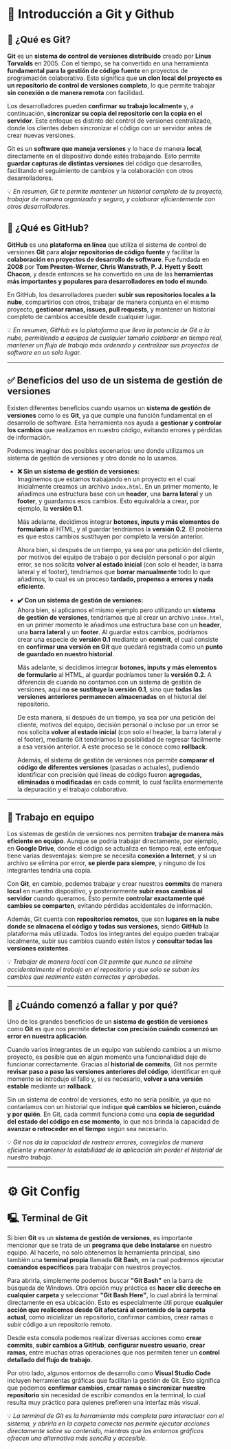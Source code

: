 # 🧩 Introducción a Git y Github

## 📌 ¿Qué es Git?

**Git** es un **sistema de control de versiones distribuido** creado por **Linus Torvalds** en 2005. Con el tiempo, se ha convertido en una herramienta **fundamental para la gestión de código fuente** en proyectos de programación colaborativa. Esto significa que **un clon local del proyecto es un repositorio de control de versiones completo**, lo que permite trabajar **sin conexión o de manera remota** con facilidad.  

Los desarrolladores pueden **confirmar su trabajo localmente** y, a continuación, **sincronizar su copia del repositorio con la copia en el servidor**. Este enfoque es distinto del control de versiones centralizado, donde los clientes deben sincronizar el código con un servidor antes de crear nuevas versiones.  

Git es un **software que maneja versiones** y lo hace de manera **local**, directamente en el dispositivo donde estés trabajando. Esto permite **guardar capturas de distintas versiones** del código que desarrolles, facilitando el seguimiento de cambios y la colaboración con otros desarrolladores.  

💡 *En resumen, Git te permite mantener un historial completo de tu proyecto, trabajar de manera organizada y segura, y colaborar eficientemente con otros desarrolladores.*  

## 📌 ¿Qué es GitHub?

**GitHub** es una **plataforma en línea** que utiliza el sistema de control de versiones **Git** para **alojar repositorios de código fuente** y facilitar la **colaboración en proyectos de desarrollo de software**. Fue fundada en **2008** por **Tom Preston-Werner, Chris Wanstrath, P. J. Hyett y Scott Chacon**, y desde entonces se ha convertido en una de las **herramientas más importantes y populares para desarrolladores en todo el mundo**.  

En GitHub, los desarrolladores pueden **subir sus repositorios locales a la nube**, compartirlos con otros, trabajar de manera conjunta en el mismo proyecto, **gestionar ramas, issues, pull requests**, y mantener un historial completo de cambios accesible desde cualquier lugar.  

💡 *En resumen, GitHub es la plataforma que lleva la potencia de Git a la nube, permitiendo a equipos de cualquier tamaño colaborar en tiempo real, mantener un flujo de trabajo más ordenado y centralizar sus proyectos de software en un solo lugar.*

---

## ✅ Beneficios del uso de un sistema de gestión de versiones

Existen diferentes beneficios cuando usamos un **sistema de gestión de versiones** como lo es **Git**, ya que cumple una función fundamental en el desarrollo de software. Esta herramienta nos ayuda a **gestionar y controlar los cambios** que realizamos en nuestro código, evitando errores y pérdidas de información.  

Podemos imaginar dos posibles escenarios: uno donde utilizamos un sistema de gestión de versiones y otro donde no lo usamos.  

- **❌ Sin un sistema de gestión de versiones:**  
  Imaginemos que estamos trabajando en un proyecto en el cual inicialmente creamos un archivo `index.html`. En un primer momento, le añadimos una estructura base con un **header**, una **barra lateral** y un **footer**, y guardamos esos cambios. Esto equivaldría a crear, por ejemplo, la **versión 0.1**.  

  Más adelante, decidimos integrar **botones, inputs y más elementos de formulario** al HTML, y al guardar tendríamos la **versión 0.2**. El problema es que estos cambios sustituyen por completo la versión anterior.  

  Ahora bien, si después de un tiempo, ya sea por una petición del cliente, por motivos del equipo de trabajo o por decisión personal o por algún error, se nos solicita **volver al estado inicial** (con solo el header, la barra lateral y el footer), tendríamos que **borrar manualmente** todo lo que añadimos, lo cual es un proceso **tardado, propenso a errores y nada eficiente**.  

- **✔️ Con un sistema de gestión de versiones:**  
  Ahora bien, si aplicamos el mismo ejemplo pero utilizando un **sistema de gestión de versiones**, tendríamos que al crear un archivo `index.html`, en un primer momento le añadimos una estructura base con un **header**, una **barra lateral** y un **footer**. Al guardar estos cambios, podríamos crear una especie de **versión 0.1** mediante un **commit**, el cual consiste en **confirmar una versión en Git** que quedará registrada como un **punto de guardado en nuestro historial**.  

  Más adelante, si decidimos integrar **botones, inputs y más elementos de formulario** al HTML, al guardar podríamos tener la **versión 0.2**. A diferencia de cuando no contamos con un sistema de gestión de versiones, aquí **no se sustituye la versión 0.1**, sino que **todas las versiones anteriores permanecen almacenadas** en el historial del repositorio.  

  De esta manera, si después de un tiempo, ya sea por una petición del cliente, motivos del equipo, decisión personal o incluso por un error se nos solicita **volver al estado inicial** (con solo el header, la barra lateral y el footer), mediante Git tendríamos la posibilidad de regresar fácilmente a esa versión anterior. A este proceso se le conoce como **rollback**.  

  Además, el sistema de gestión de versiones nos permite **comparar el código de diferentes versiones** (pasadas o actuales), pudiendo identificar con precisión qué líneas de código fueron **agregadas, eliminadas o modificadas** en cada commit, lo cual facilita enormemente la depuración y el trabajo colaborativo.  

---

## 👥 Trabajo en equipo

Los sistemas de gestión de versiones nos permiten **trabajar de manera más eficiente en equipo**. Aunque se podría trabajar directamente, por ejemplo, en **Google Drive**, donde el código se actualiza en tiempo real, este enfoque tiene varias desventajas: siempre se necesita **conexión a Internet**, y si un archivo se elimina por error, **se pierde para siempre**, y ninguno de los integrantes tendría una copia.  

Con **Git**, en cambio, podemos trabajar y crear nuestros **commits** de manera **local** en nuestro dispositivo, y posteriormente **subir esos cambios al servidor** cuando queramos. Esto permite **controlar exactamente qué cambios se comparten**, evitando pérdidas accidentales de información.  

Además, Git cuenta con **repositorios remotos**, que son **lugares en la nube donde se almacena el código y todas sus versiones**, siendo **GitHub** la plataforma más utilizada. Todos los integrantes del equipo pueden trabajar localmente, subir sus cambios cuando estén listos y **consultar todas las versiones existentes**.  

💡 *Trabajar de manera local con Git permite que nunca se elimine accidentalmente el trabajo en el repositorio y que solo se suban los cambios que realmente están correctos y aprobados.*

---

## 🚨 ¿Cuándo comenzó a fallar y por qué?

Uno de los grandes beneficios de un **sistema de gestión de versiones** como **Git** es que nos permite **detectar con precisión cuándo comenzó un error en nuestra aplicación**.  

Cuando varios integrantes de un equipo van subiendo cambios a un mismo proyecto, es posible que en algún momento una funcionalidad deje de funcionar correctamente. Gracias al **historial de commits**, Git nos permite **revisar paso a paso las versiones anteriores del código**, identificar en qué momento se introdujo el fallo y, si es necesario, **volver a una versión estable** mediante un **rollback**.  

Sin un sistema de control de versiones, esto no sería posible, ya que no contaríamos con un historial que indique **qué cambios se hicieron, cuándo y por quién**. En Git, cada commit funciona como una **copia de seguridad del estado del código en ese momento**, lo que nos brinda la capacidad de **avanzar o retroceder en el tiempo** según sea necesario.  

💡 *Git nos da la capacidad de rastrear errores, corregirlos de manera eficiente y mantener la estabilidad de la aplicación sin perder el historial de nuestro trabajo.*

---

# ⚙️ Git Config

## 🖳 Terminal de Git

Si bien **Git** es un **sistema de gestión de versiones**, es importante mencionar que se trata de un **programa que debe instalarse** en nuestro equipo. Al hacerlo, no solo obtenemos la herramienta principal, sino también una **terminal propia** llamada **Git Bash**, en la cual podremos ejecutar **comandos específicos** para trabajar con nuestros proyectos.  

Para abrirla, simplemente podemos buscar **"Git Bash"** en la barra de búsqueda de Windows. Otra opción muy práctica es **hacer clic derecho en cualquier carpeta** y seleccionar **"Git Bash Here"**, lo cual abrirá la terminal directamente en esa ubicación. Esto es especialmente útil porque **cualquier acción que realicemos desde Git afectará al contenido de la carpeta actual**, como inicializar un repositorio, confirmar cambios, crear ramas o subir código a un repositorio remoto.  

Desde esta consola podemos realizar diversas acciones como **crear commits**, **subir cambios a GitHub**, **configurar nuestro usuario**, **crear ramas**, entre muchas otras operaciones que nos permiten tener un **control detallado del flujo de trabajo**.  

Por otro lado, algunos entornos de desarrollo como **Visual Studio Code** incluyen herramientas gráficas que facilitan la gestión de Git. Esto significa que podemos **confirmar cambios, crear ramas o sincronizar nuestro repositorio** sin necesidad de escribir comandos en la terminal, lo cual resulta muy práctico para quienes prefieren una interfaz más visual.  

💡 *La terminal de Git es la herramienta más completa para interactuar con el sistema, y abrirla en la carpeta correcta nos permite ejecutar acciones directamente sobre su contenido, mientras que los entornos gráficos ofrecen una alternativa más sencilla y accesible.*

